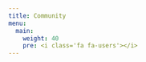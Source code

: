 ```yaml
---
title: Community
menu:
  main:
    weight: 40
    pre: <i class='fa fa-users'></i>
---
```


<!--add blocks of content here to add more sections to the community page -->
